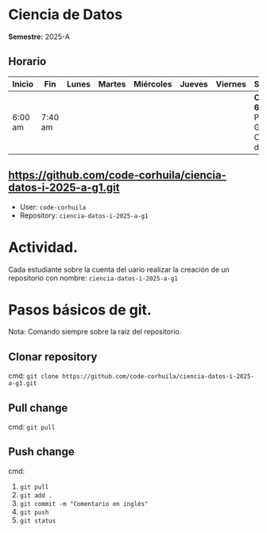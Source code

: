 # Ciencia de Datos

**Semestre:** 2025-A

## Horario

| Inicio  | Fin    | Lunes | Martes | Miércoles                            | Jueves | Viernes | Sábados |
|---------|--------|-------|--------|---------------------------------|--------|---------|---------|
| 6:00 am | 7:40 am |       |        |  |        |         |  **Cod. 69109** Prog. 40 Grupo Ciencia de Datos |


## https://github.com/code-corhuila/ciencia-datos-i-2025-a-g1.git

* User: `code-corhuila`
* Repository: `ciencia-datos-i-2025-a-g1`

# Actividad. 

Cada estudiante sobre la cuenta del uario realizar la creación de un repositorio con nombre: `ciencia-datos-i-2025-a-g1`


# Pasos básicos de git. 

Nota: Comando siempre sobre la raíz del repositorio.

## Clonar repository

cmd: `git clone https://github.com/code-corhuila/ciencia-datos-i-2025-a-g1.git`

## Pull change

cmd: `git pull`

## Push change

cmd: 
1. `git pull`
2. `git add .`
3. `git commit -m "Comentario en inglés"`
4. `git push`
5. `git status`
